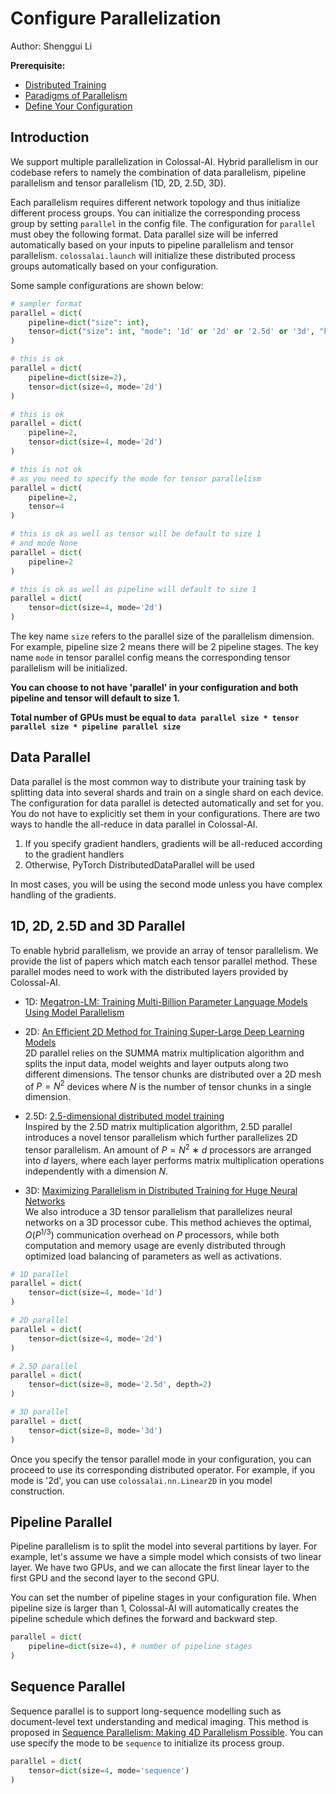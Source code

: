 # Configure Parallelization

Author: Shenggui Li

**Prerequisite:**
- [Distributed Training](../concepts/distributed_training.md)
- [Paradigms of Parallelism](../concepts/paradigms_of_parallelism.md)
- [Define Your Configuration](./define_your_config.md)


## Introduction

We support multiple parallelization in Colossal-AI. Hybrid parallelism in our codebase refers to namely the combination 
of data parallelism, pipeline parallelism and tensor parallelism (1D, 2D, 2.5D, 3D).

Each parallelism requires different network topology and thus initialize different process groups.
You can initialize the corresponding process group by setting `parallel` in the config file. 
The configuration for `parallel` must obey the following format. Data parallel size will be 
inferred automatically based on your inputs to pipeline parallelism and tensor parallelism.
`colossalai.launch` will initialize these distributed process groups automatically based on your configuration.

Some sample configurations are shown below:

```python
# sampler format
parallel = dict(
    pipeline=dict("size": int),
    tensor=dict("size": int, "mode": '1d' or '2d' or '2.5d' or '3d', "kwargs": Any)
)

# this is ok
parallel = dict(
    pipeline=dict(size=2),
    tensor=dict(size=4, mode='2d')
)

# this is ok
parallel = dict(
    pipeline=2,
    tensor=dict(size=4, mode='2d')
)

# this is not ok
# as you need to specify the mode for tensor parallelism
parallel = dict(
    pipeline=2,
    tensor=4
)

# this is ok as well as tensor will be default to size 1 
# and mode None
parallel = dict(
    pipeline=2
)

# this is ok as well as pipeline will default to size 1
parallel = dict(
    tensor=dict(size=4, mode='2d')
)

```

The key name `size` refers to the parallel size of the parallelism dimension. For example, pipeline size 2 means there 
will be 2 pipeline stages. The key name `mode` in tensor parallel config means the corresponding tensor parallelism 
will be initialized. 

**You can choose to not have 'parallel' in your configuration and both pipeline and tensor will default to size 1.**

**Total number of GPUs must be equal to `data parallel size * tensor parallel size * pipeline parallel size`**

## Data Parallel

Data parallel is the most common way to distribute your training task by splitting data into several shards and train on
a single shard on each device. The configuration for data parallel is detected automatically and set for you. You do not
have to explicitly set them in your configurations. There are two ways to handle the all-reduce in data parallel in Colossal-AI.

1. If you specify gradient handlers, gradients will be all-reduced according to the gradient handlers
2. Otherwise, PyTorch DistributedDataParallel will be used

In most cases, you will be using the second mode unless you have complex handling of the gradients.

## 1D, 2D, 2.5D and 3D Parallel

To enable hybrid parallelism, we provide an array of tensor parallelism. We provide the list of papers which match each
tensor parallel method. These parallel modes need to work with the distributed layers provided by Colossal-AI.

- 1D: [Megatron-LM: Training Multi-Billion Parameter Language Models Using Model Parallelism](https://arxiv.org/abs/1909.08053)

- 2D: [An Efficient 2D Method for Training Super-Large Deep Learning Models](https://arxiv.org/abs/2104.05343)  
  2D parallel relies on the SUMMA matrix multiplication algorithm and splits the input data, model weights and layer
  outputs along two different dimensions. The tensor chunks are distributed over a 2D mesh of $P = N^2$ devices where
  $N$ is the number of tensor chunks in a single dimension.

- 2.5D: [2.5-dimensional distributed model training](https://arxiv.org/abs/2105.14500)  
  Inspired by the 2.5D matrix multiplication algorithm, 2.5D parallel introduces a novel tensor parallelism which
  further parallelizes 2D tensor parallelism. An amount of $P = N^2 ∗ d$ processors are arranged into $d$ layers, where
  each layer performs matrix multiplication operations independently with a dimension $N$.

- 3D: [Maximizing Parallelism in Distributed Training for Huge Neural Networks](https://arxiv.org/abs/2105.14450)  
  We also introduce a 3D tensor parallelism that parallelizes neural networks on a 3D processor cube. This method
  achieves the optimal, $O(P^{1/3})$ communication overhead on $P$ processors, while both computation and memory usage
  are evenly distributed through optimized load balancing of parameters as well as activations.

```python
# 1D parallel
parallel = dict(
    tensor=dict(size=4, mode='1d')
)

# 2D parallel
parallel = dict(
    tensor=dict(size=4, mode='2d')
)

# 2.5D parallel
parallel = dict(
    tensor=dict(size=8, mode='2.5d', depth=2)
)

# 3D parallel
parallel = dict(
    tensor=dict(size=8, mode='3d')
)
```

Once you specify the tensor parallel mode in your configuration, you can proceed to use its corresponding distributed 
operator. For example, if you mode is '2d', you can use `colossalai.nn.Linear2D` in you model construction.


## Pipeline Parallel

Pipeline parallelism is to split the model into several partitions by layer. For example, let's assume we have a simple
model which consists of two linear layer. We have two GPUs, and we can allocate the first linear layer to the first GPU
and the second layer to the second GPU. 

You can set the number of pipeline stages in your configuration file. When pipeline size is larger than 1, Colossal-AI
will automatically creates the pipeline schedule which defines the forward and backward step. 

```python
parallel = dict(
    pipeline=dict(size=4), # number of pipeline stages
)
```

## Sequence Parallel

Sequence parallel is to support long-sequence modelling such as document-level text understanding and medical imaging.
This method is proposed in [Sequence Parallelism: Making 4D Parallelism Possible](https://arxiv.org/abs/2105.13120).
You can use specify the mode to be `sequence` to initialize its process group.


```python
parallel = dict(
    tensor=dict(size=4, mode='sequence')
)
```